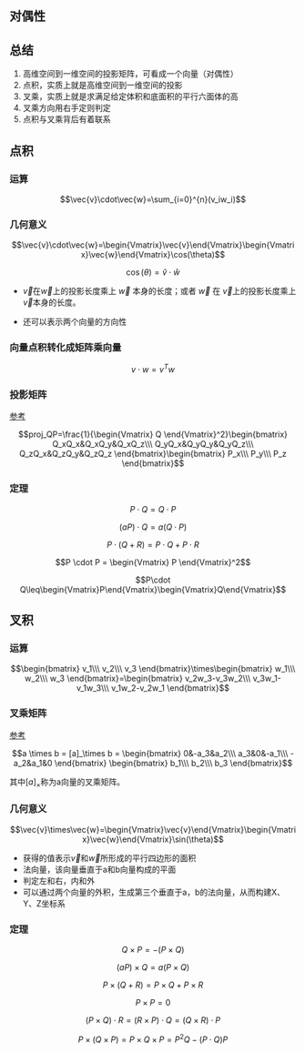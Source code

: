 ## 对偶性

## 总结

1. 高维空间到一维空间的投影矩阵，可看成一个向量（对偶性）
2. 点积，实质上就是高维空间到一维空间的投影
3. 叉乘，实质上就是求满足给定体积和底面积的平行六面体的高
4. 叉乘方向用右手定则判定
5. 点积与叉乘背后有着联系

## 点积

### 运算

$$\vec{v}\cdot\vec{w}=\sum_{i=0}^{n}(v_iw_i)$$

### 几何意义

$$\vec{v}\cdot\vec{w}=\begin{Vmatrix}\vec{v}\end{Vmatrix}\begin{Vmatrix}\vec{w}\end{Vmatrix}\cos(\theta)$$

$$\cos(\theta) = \hat{v} \cdot \hat{w}$$

* $\vec{v}$在$\vec{w}$上的投影长度乘上 $\vec{w}$ 本身的长度；或者 $\vec{w}$ 在 $\vec{v}$上的投影长度乘上$\vec{v}$本身的长度。

* 还可以表示两个向量的方向性

### 向量点积转化成矩阵乘向量

$$v \cdot w = v^Tw$$

### 投影矩阵

[参考](https://www.cnblogs.com/bigmonkey/p/9897047.html)

$$proj_QP=\frac{1}{\begin{Vmatrix} Q \end{Vmatrix}^2}\begin{bmatrix} Q_xQ_x&Q_xQ_y&Q_xQ_z\\\ Q_yQ_x&Q_yQ_y&Q_yQ_z\\\ Q_zQ_x&Q_zQ_y&Q_zQ_z \end{bmatrix}\begin{bmatrix} P_x\\\ P_y\\\ P_z \end{bmatrix}$$

### 定理

$$P \cdot Q = Q \cdot P$$

$$(a P) \cdot Q = a (Q \cdot P)$$

$$P \cdot (Q + R) = P \cdot Q + P \cdot R$$

$$P \cdot P = \begin{Vmatrix} P \end{Vmatrix}^2$$

$$P\cdot Q\leq\begin{Vmatrix}P\end{Vmatrix}\begin{Vmatrix}Q\end{Vmatrix}$$

## 叉积

### 运算

$$\begin{bmatrix} v_1\\\ v_2\\\ v_3 \end{bmatrix}\times\begin{bmatrix} w_1\\\ w_2\\\ w_3 \end{bmatrix}=\begin{bmatrix} v_2w_3-v_3w_2\\\ v_3w_1-v_1w_3\\\ v_1w_2-v_2w_1 \end{bmatrix}$$

### 叉乘矩阵

[参考](https://www.cnblogs.com/monoSLAM/p/5349497.html)

$$a \times b = [a]_\times b = \begin{bmatrix} 0&-a_3&a_2\\\ a_3&0&-a_1\\\ -a_2&a_1&0 \end{bmatrix} \begin{bmatrix} b_1\\\ b_2\\\ b_3 \end{bmatrix}$$

其中$[a]_\times$称为a向量的叉乘矩阵。

### 几何意义

$$\vec{v}\times\vec{w}=\begin{Vmatrix}\vec{v}\end{Vmatrix}\begin{Vmatrix}\vec{w}\end{Vmatrix}\sin(\theta)$$

* 获得的值表示$\vec{v}$和$\vec{w}$所形成的平行四边形的面积
* 法向量，该向量垂直于a和b向量构成的平面
* 判定左和右，内和外
* 可以通过两个向量的外积，生成第三个垂直于a，b的法向量，从而构建X、Y、Z坐标系

### 定理

$$Q \times P = - (P \times Q)$$

$$(a P) \times Q = a (P \times Q)$$

$$P \times (Q + R) = P \times Q + P \times R$$

$$P \times P = 0$$

$$(P \times Q) \cdot R = (R \times P) \cdot Q = (Q \times R) \cdot P$$

$$P \times (Q \times P) = P \times Q \times P = P^2Q - (P \cdot Q)P$$



